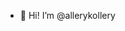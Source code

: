 - 👋 Hi! I’m @allerykollery

<!---
allerykollery/allerykollery is a ✨ special ✨ repository because its `README.md` (this file) appears on your GitHub profile.
You can click the Preview link to take a look at your changes.
--->
